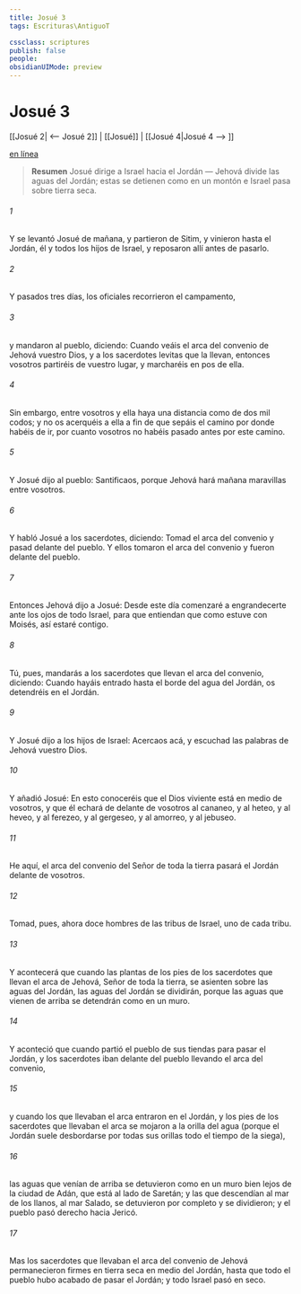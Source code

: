 ```yaml
---
title: Josué 3
tags: Escrituras\AntiguoT

cssclass: scriptures
publish: false
people:
obsidianUIMode: preview
---
```


# Josué 3
[[Josué 2| <-- Josué 2]] | [[Josué]] | [[Josué 4|Josué 4 --> ]]

[en línea](https://churchofjesuschrist.org/study/scriptures/ot/josh/3?lang=spa)

> __Resumen__
Josué dirige a Israel hacia el Jordán — Jehová divide las aguas del Jordán; estas se detienen como en un montón e Israel pasa sobre tierra seca.

###### 1 
Y se levantó Josué de mañana, y partieron de Sitim, y vinieron hasta el Jordán, él y todos los hijos de Israel, y reposaron allí antes de pasarlo.

###### 2 
Y pasados tres días, los oficiales recorrieron el campamento,

###### 3 
y mandaron al pueblo, diciendo: Cuando veáis el arca del convenio de Jehová vuestro Dios, y a los sacerdotes levitas que la llevan, entonces vosotros partiréis de vuestro lugar, y marcharéis en pos de ella.

###### 4 
Sin embargo, entre vosotros y ella haya una distancia como de dos mil codos; y no os acerquéis a ella a fin de que sepáis el camino por donde habéis de ir, por cuanto vosotros no habéis pasado antes por este camino.

###### 5 
Y Josué dijo al pueblo: Santificaos, porque Jehová hará mañana maravillas entre vosotros.

###### 6 
Y habló Josué a los sacerdotes, diciendo: Tomad el arca del convenio y pasad delante del pueblo. Y ellos tomaron el arca del convenio y fueron delante del pueblo.

###### 7 
Entonces Jehová dijo a Josué: Desde este día comenzaré a engrandecerte ante los ojos de todo Israel, para que entiendan que como estuve con Moisés, así estaré contigo.

###### 8 
Tú, pues, mandarás a los sacerdotes que llevan el arca del convenio, diciendo: Cuando hayáis entrado hasta el borde del agua del Jordán, os detendréis en el Jordán.

###### 9 
Y Josué dijo a los hijos de Israel: Acercaos acá, y escuchad las palabras de Jehová vuestro Dios.

###### 10 
Y añadió Josué: En esto conoceréis que el Dios viviente está en medio de vosotros, y que él echará de delante de vosotros al cananeo, y al heteo, y al heveo, y al ferezeo, y al gergeseo, y al amorreo, y al jebuseo.

###### 11 
He aquí, el arca del convenio del Señor de toda la tierra pasará el Jordán delante de vosotros.

###### 12 
Tomad, pues, ahora doce hombres de las tribus de Israel, uno de cada tribu.

###### 13 
Y acontecerá que cuando las plantas de los pies de los sacerdotes que llevan el arca de Jehová, Señor de toda la tierra, se asienten sobre las aguas del Jordán, las aguas del Jordán se dividirán, porque las aguas que vienen de arriba se detendrán como en un muro.

###### 14 
Y aconteció que cuando partió el pueblo de sus tiendas para pasar el Jordán, y los sacerdotes iban delante del pueblo llevando el arca del convenio,

###### 15 
y cuando los que llevaban el arca entraron en el Jordán, y los pies de los sacerdotes que llevaban el arca se mojaron a la orilla del agua (porque el Jordán suele desbordarse por todas sus orillas todo el tiempo de la siega),

###### 16 
las aguas que venían de arriba se detuvieron como en un muro bien lejos de la ciudad de Adán, que está al lado de Saretán; y las que descendían al mar de los llanos, al mar Salado, se detuvieron por completo y se dividieron; y el pueblo pasó derecho hacia Jericó.

###### 17 
Mas los sacerdotes que llevaban el arca del convenio de Jehová permanecieron firmes en tierra seca en medio del Jordán, hasta que todo el pueblo hubo acabado de pasar el Jordán; y todo Israel pasó en seco.


